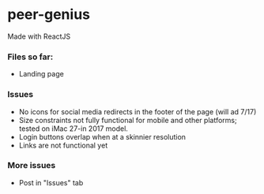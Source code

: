 # peer-genius
Made with ReactJS
### Files so far:
- Landing page
### Issues
- No icons for social media redirects in the footer of the page (will ad 7/17)
- Size constraints not fully functional for mobile and other platforms; tested on iMac 27-in 2017 model.
- Login buttons overlap when at a skinnier resolution
- Links are not functional yet
### More issues
- Post in "Issues" tab
